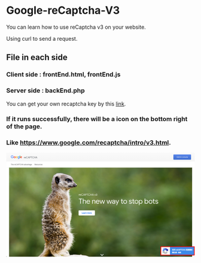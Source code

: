 # Google-reCaptcha-V3
You can learn how to use reCaptcha v3 on your website.

Using curl to send a request.

## File in each side
### Client side : frontEnd.html, frontEnd.js
### Server side : backEnd.php

You can get your own recaptcha key by this [link](https://www.google.com/recaptcha/intro/v3.html "Google").

### If it runs successfully, there will be a icon on the bottom right of the page.
### Like https://www.google.com/recaptcha/intro/v3.html.
![image](./recaptcha.png)
